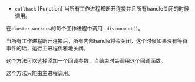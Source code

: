 <!-- YAML
added: v0.7.7
-->

* `callback` {Function} 当所有工作进程都断开连接并且所有handle关闭的时候调用。

在`cluster.workers`的每个工作进程中调用 `.disconnect()`。

当所有工作进程断开连接后，所有内部handle将会关闭，这个时候如果没有等待事件的话，运行主进程优雅地关闭。

这个方法可以选择添加一个回调参数，当结束时会调用这个回调函数。

这个方法只能由主进程调用。

